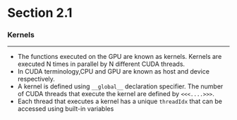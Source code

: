 # Section 2.1
### Kernels
------
- The functions executed on the GPU are known as kernels. Kernels are executed N times in parallel by N different CUDA threads.
- In CUDA terminology,CPU and GPU are known as host and device respectively.
- A kernel is defined using `__global__` declaration specifier. The number of CUDA threads that execute the kernel are defined by `<<<....>>>`.
- Each thread that executes a kernel has a unique `threadIdx` that can be accessed using built-in variables

